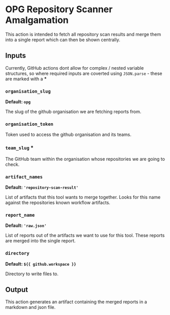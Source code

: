 # OPG Repository Scanner Amalgamation

This action is intended to fetch all repository scan results and merge them into a single report which can then be shown centrally.

## Inputs

Currently, GitHub actions dont allow for complex / nested variable structures, so where required inputs are coverted using `JSON.parse` - these are marked with a **\***

### `organisation_slug`

**Default: `opg`**

The slug of the github organisation we are fetching reports from.

### `organisation_token`

Token used to access the github organisation and its teams.

### `team_slug` **\***

The GitHub team within the organisation whose repositories we are going to check.

### `artifact_names`

**Default: `'repository-scan-result'`**

List of artifacts that this tool wants to merge together. Looks for this name against the repositories known workflow artifacts.

### `report_name`

**Default: `'raw.json'`**

List of reports out of the artifacts we want to use for this tool. These reports are merged into the single report.

### `directory`

**Default: `${{ github.workspace }}`**

Directory to write files to.


## Output

This action generates an artifact containing the merged reports in a markdown and json file.
